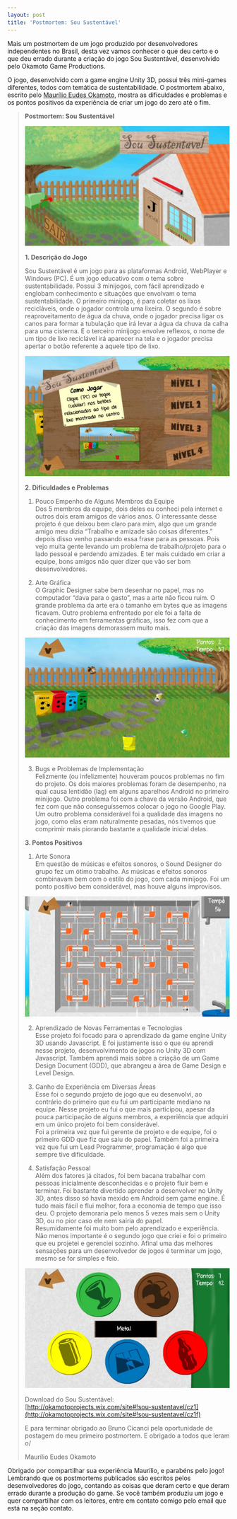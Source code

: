 ```yaml
---
layout: post
title: 'Postmortem: Sou Sustentável'
---
```


Mais um postmortem de um jogo produzido por desenvolvedores independentes no Brasil, desta vez vamos conhecer o que deu certo e o que deu errado durante a criação do jogo Sou Sustentável, desenvolvido pelo Okamoto Game Productions.

O jogo, desenvolvido com a game engine Unity 3D, possui três mini-games diferentes, todos com temática de sustentabilidade. O postmortem abaixo, escrito pelo [Maurílio Eudes Okamoto](http://okamotoprojects.wix.com/site "Ouroboros"), mostra as dificuldades e problemas e os pontos positivos da experiência de criar um jogo do zero até o fim.

> **Postmortem: Sou Sustentável**
>
> ![](../content/images/2013/11/1-main1.jpg "Sou Sustentável")
>
> **1. Descrição do Jogo**
>
> Sou Sustentável é um jogo para as plataformas Android, WebPlayer e Windows (PC). É um jogo educativo com o tema sobre sustentabilidade. Possui 3 minijogos, com fácil aprendizado e englobam conhecimento e situações que envolvam o tema sustentabilidade. O primeiro minijogo, é para coletar os lixos recicláveis, onde o jogador controla uma lixeira. O segundo é sobre reaproveitamento de água da chuva, onde o jogador precisa ligar os canos para formar a tubulação que irá levar a água da chuva da calha para uma cisterna. E o terceiro minijogo envolve reflexos, o nome de um tipo de lixo reciclável irá aparecer na tela e o jogador precisa apertar o botão referente a aquele tipo de lixo.
>
> ![](../content/images/2013/11/3-levelSelect.jpg "Sou Sustentável")
>
> **2. Dificuldades e Problemas**
>
> 1) Pouco Empenho de Alguns Membros da Equipe  
>  Dos 5 membros da equipe, dois deles eu conheci pela internet e outros dois eram amigos de vários anos. O interessante desse projeto é que deixou bem claro para mim, algo que um grande amigo meu dizia “Trabalho e amizade são coisas diferentes.” depois disso venho passando essa frase para as pessoas. Pois vejo muita gente levando um problema de trabalho/projeto para o lado pessoal e perdendo amizades. E ter mais cuidado em criar a equipe, bons amigos não quer dizer que vão ser bom desenvolvedores.
>
> 2) Arte Gráfica  
>  O Graphic Designer sabe bem desenhar no papel, mas no computador “dava para o gasto”, mas a arte não ficou ruim. O grande problema da arte era o tamanho em bytes que as imagens ficavam. Outro problema enfrentado por ele foi a falta de conhecimento em ferramentas gráficas, isso fez com que a criação das imagens demorassem muito mais.
>
> ![](../content/images/2013/11/4-minigame1.jpg "Sou Sustentável")
>
> 3) Bugs e Problemas de Implementação  
>  Felizmente (ou infelizmente) houveram poucos problemas no fim do projeto. Os dois maiores problemas foram de desempenho, na qual causa lentidão (lag) em alguns aparelhos Android no primeiro minijogo. Outro problema foi com a chave da versão Android, que fez com que não conseguíssemos colocar o jogo no Google Play. Um outro problema considerável foi a qualidade das imagens no jogo, como elas eram naturalmente pesadas, nós tivemos que comprimir mais piorando bastante a qualidade inicial delas.
>
> **3. Pontos Positivos**
>
> 1) Arte Sonora  
>  Em questão de músicas e efeitos sonoros, o Sound Designer do grupo fez um ótimo trabalho. As músicas e efeitos sonoros combinavam bem com o estilo do jogo, com cada minijogo. Foi um ponto positivo bem considerável, mas houve alguns improvisos.
>
> ![](../content/images/2013/11/5-minigame2.jpg "Sou Sustentável")
>
> 2) Aprendizado de Novas Ferramentas e Tecnologias  
>  Esse projeto foi focado para o aprendizado da game engine Unity 3D usando Javascript. E foi justamente isso o que eu aprendi nesse projeto, desenvolvimento de jogos no Unity 3D com Javascript. Também aprendi mais sobre a criação de um Game Design Document (GDD), que abrangeu a área de Game Design e Level Design.
>
> 3) Ganho de Experiência em Diversas Áreas  
>  Esse foi o segundo projeto de jogo que eu desenvolvi, ao contrário do primeiro que eu fui um participante mediano na equipe. Nesse projeto eu fui o que mais participou, apesar da pouca participação de alguns membros, a experiência que adquiri em um único projeto foi bem considerável.  
>  Foi a primeira vez que fui gerente de projeto e de equipe, foi o primeiro GDD que fiz que saiu do papel. Também foi a primeira vez que fui um Lead Programmer, programação é algo que sempre tive dificuldade.
>
> 4) Satisfação Pessoal  
>  Além dos fatores já citados, foi bem bacana trabalhar com pessoas inicialmente desconhecidas e o projeto fluir bem e terminar. Foi bastante divertido aprender a desenvolver no Unity 3D, antes disso só havia mexido em Android sem game engine. É tudo mais fácil e flui melhor, fora a economia de tempo que isso deu. O projeto demoraria pelo menos 5 vezes mais sem o Unity 3D, ou no pior caso ele nem sairia do papel.  
>  Resumidamente foi muito bom pelo aprendizado e experiência. Não menos importante é o segundo jogo que criei e foi o primeiro que eu projetei e gerenciei sozinho. Afinal uma das melhores sensações para um desenvolvedor de jogos é terminar um jogo, mesmo se for simples e feio.
>
> ![](../content/images/2013/11/6-minigame3.jpg "Sou Sustentável")
>
> Download do Sou Sustentável: [http://okamotoprojects.wix.com/site#!sou-sustentavel/cz1](http://okamotoprojects.wix.com/site#!sou-sustentavel/cz1f)
>
> E para terminar obrigado ao Bruno Cicanci pela oportunidade de postagem do meu primeiro postmortem. E obrigado a todos que leram o/
>
> Maurílio Eudes Okamoto

Obrigado por compartilhar sua experiência Maurílio, e parabéns pelo jogo! Lembrando que os postmortems publicados são escritos pelos desenvolvedores do jogo, contando as coisas que deram certo e que deram errado durante a produção do game. Se você também produziu um jogo e quer compartilhar com os leitores, entre em contato comigo pelo email que está na seção contato.
